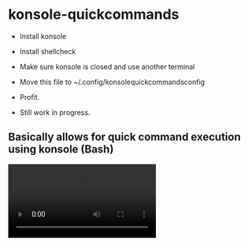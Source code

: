 # konsole-quickcommands

- Install konsole
- Install shellcheck
- Make sure konsole is closed and use another terminal
- Move this file to ~/.config/konsolequickcommandsconfig
- Profit.

- Still work in progress.

## Basically allows for quick command execution using konsole (Bash)

![Example](GISMuZg.mp4)

